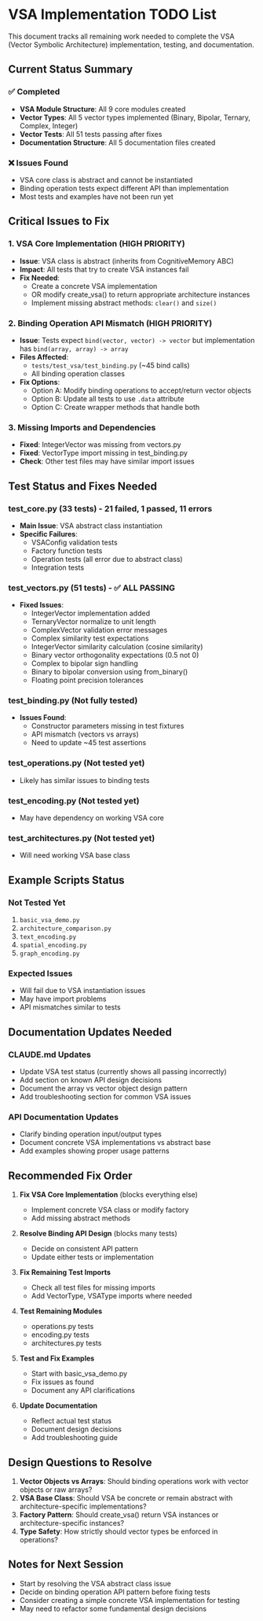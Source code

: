 # VSA Implementation TODO List

This document tracks all remaining work needed to complete the VSA (Vector Symbolic Architecture) implementation, testing, and documentation.

## Current Status Summary

### ✅ Completed
- **VSA Module Structure**: All 9 core modules created
- **Vector Types**: All 5 vector types implemented (Binary, Bipolar, Ternary, Complex, Integer)
- **Vector Tests**: All 51 tests passing after fixes
- **Documentation Structure**: All 5 documentation files created

### ❌ Issues Found
- VSA core class is abstract and cannot be instantiated
- Binding operation tests expect different API than implementation
- Most tests and examples have not been run yet

## Critical Issues to Fix

### 1. VSA Core Implementation (HIGH PRIORITY)
- **Issue**: VSA class is abstract (inherits from CognitiveMemory ABC)
- **Impact**: All tests that try to create VSA instances fail
- **Fix Needed**: 
  - Create a concrete VSA implementation
  - OR modify create_vsa() to return appropriate architecture instances
  - Implement missing abstract methods: `clear()` and `size()`

### 2. Binding Operation API Mismatch (HIGH PRIORITY)
- **Issue**: Tests expect `bind(vector, vector) -> vector` but implementation has `bind(array, array) -> array`
- **Files Affected**: 
  - `tests/test_vsa/test_binding.py` (~45 bind calls)
  - All binding operation classes
- **Fix Options**:
  - Option A: Modify binding operations to accept/return vector objects
  - Option B: Update all tests to use `.data` attribute
  - Option C: Create wrapper methods that handle both

### 3. Missing Imports and Dependencies
- **Fixed**: IntegerVector was missing from vectors.py
- **Fixed**: VectorType import missing in test_binding.py
- **Check**: Other test files may have similar import issues

## Test Status and Fixes Needed

### test_core.py (33 tests) - 21 failed, 1 passed, 11 errors
- **Main Issue**: VSA abstract class instantiation
- **Specific Failures**:
  - VSAConfig validation tests
  - Factory function tests
  - Operation tests (all error due to abstract class)
  - Integration tests

### test_vectors.py (51 tests) - ✅ ALL PASSING
- **Fixed Issues**:
  - IntegerVector implementation added
  - TernaryVector normalize to unit length
  - ComplexVector validation error messages
  - Complex similarity test expectations
  - IntegerVector similarity calculation (cosine similarity)
  - Binary vector orthogonality expectations (0.5 not 0)
  - Complex to bipolar sign handling
  - Binary to bipolar conversion using from_binary()
  - Floating point precision tolerances

### test_binding.py (Not fully tested)
- **Issues Found**:
  - Constructor parameters missing in test fixtures
  - API mismatch (vectors vs arrays)
  - Need to update ~45 test assertions

### test_operations.py (Not tested yet)
- Likely has similar issues to binding tests

### test_encoding.py (Not tested yet)
- May have dependency on working VSA core

### test_architectures.py (Not tested yet)
- Will need working VSA base class

## Example Scripts Status

### Not Tested Yet
1. `basic_vsa_demo.py`
2. `architecture_comparison.py` 
3. `text_encoding.py`
4. `spatial_encoding.py`
5. `graph_encoding.py`

### Expected Issues
- Will fail due to VSA instantiation issues
- May have import problems
- API mismatches similar to tests

## Documentation Updates Needed

### CLAUDE.md Updates
- Update VSA test status (currently shows all passing incorrectly)
- Add section on known API design decisions
- Document the array vs vector object design pattern
- Add troubleshooting section for common VSA issues

### API Documentation Updates
- Clarify binding operation input/output types
- Document concrete VSA implementations vs abstract base
- Add examples showing proper usage patterns

## Recommended Fix Order

1. **Fix VSA Core Implementation** (blocks everything else)
   - Implement concrete VSA class or modify factory
   - Add missing abstract methods

2. **Resolve Binding API Design** (blocks many tests)
   - Decide on consistent API pattern
   - Update either tests or implementation

3. **Fix Remaining Test Imports**
   - Check all test files for missing imports
   - Add VectorType, VSAType imports where needed

4. **Test Remaining Modules**
   - operations.py tests
   - encoding.py tests  
   - architectures.py tests

5. **Test and Fix Examples**
   - Start with basic_vsa_demo.py
   - Fix issues as found
   - Document any API clarifications

6. **Update Documentation**
   - Reflect actual test status
   - Document design decisions
   - Add troubleshooting guide

## Design Questions to Resolve

1. **Vector Objects vs Arrays**: Should binding operations work with vector objects or raw arrays?
2. **VSA Base Class**: Should VSA be concrete or remain abstract with architecture-specific implementations?
3. **Factory Pattern**: Should create_vsa() return VSA instances or architecture-specific instances?
4. **Type Safety**: How strictly should vector types be enforced in operations?

## Notes for Next Session

- Start by resolving the VSA abstract class issue
- Decide on binding operation API pattern before fixing tests
- Consider creating a simple concrete VSA implementation for testing
- May need to refactor some fundamental design decisions